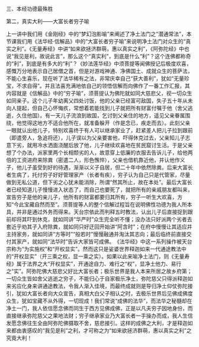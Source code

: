 三、本经功德最殊胜

第二，真实大利——大富长者穷子喻

​        上一讲中我们用《金刚经》中的“梦幻泡影喻”来阐述了净土法门之“潜通常法”，本节课我们用《法华经·信解品》中的“大富长者穷子喻”来说明净土法门对众生的“真实之利”。《无量寿经》中讲“如来欲拯济群萌，惠以真实之利”，《阿弥陀经》中也说“我见是利，故说此言”，那么这个“真实利”，到底是什么“利”？这个连佛都称奇的“利”，到底是有多大的“利”？
​        《妙法莲华经》中须菩提等闻佛授记后极度欢喜，感慨万分地表示自己居僧之首，但是对游戏神通、净佛国土、成就众生的菩萨法，不能心生喜乐，现在听了法华稀有之法，非常庆幸自己“获大善利”，犹如“无量珍宝，不求自得”。并且法喜充满地依自己的领悟信解而向佛作了一番工作汇报，其内容就是《信解品》中的“穷子喻”，须菩提认为佛陀就如同大慈悲父，视一切众生如同亲子。这个儿子年幼离父四处讨饭，他的父亲已经富可敌国，失子五十年从未向人提起，但自己心怀悔疚，常想着若能找到儿子就把所有财富付嘱于他（舍父逃逝，久住他国）。有一天儿子流浪到故国，乞讨到父亲住的地方，遥见父亲眷属围绕，他觉得这地方不适合他所在，就准备躲开（作是念已，疾走而去）。此刻父亲一眼就认出他儿子，特别欢喜终于有人可以继承家业了，赶紧差人把儿子拉到跟前（即遣旁人，急追将还），儿子误以为父亲要害他，吓得休克过去，父亲知儿子志意下劣，就用冷水洒面浇醒后放了他，儿子继续欢喜地在贫民窟讨生活。于是父亲想了个办法，派家里两个长相颓劣的人，故意穿上低廉的衣服去告诉儿子，给他两倍的工资进府来除粪（密遣二人，形色憔悴），父亲也借机靠近他，并认他作义子，他儿子虽受到好的待遇，渐渐以义子自居，但二十年中依然除粪。后来大富长者生病了，托付穷子好好管理家产（长者有疾），穷子认为自己只是代管家，尽量做到无私公道，但下劣之心犹未能消除，所谓“然其所止，故在本处”。最后大富长者已经知道儿子慢慢进入状态了，而自己也要死了，就把所有的亲戚朋友都叫来，宣告穷子是他的亲儿子，他所有的财富都要归其所有，穷子一听生大欢喜，方知“今此宝藏自然而至”。
​        须菩提等人的整个信解过程旨在说明佛性功德为我人所本具，并非是通过外务而得来。天台宗依此而判释五时教法，认出儿子后直接捉到跟前却将其吓到休克，就如同讲“华严时”众生完全听不懂；没办法只好派两个劣者去套近乎劝其子入府除粪，就如同只好迂回开始讲“阿含时”；在府中慢慢让其适应并主持家务，就如同讲“方等时”“般若时”慢慢融通并淘汰其志向；最后临终前直接交付其家产，就如同“法华时”告诉大家皆可成佛。
​        《法华经》中这一系列操作被天台宗称为“为实施权”和“开权显实”。然而这只是娑婆世界释迦如来一代通途教法中的“开权显实”（开三乘之权，显一乘之实）。如果以此来喻净土法门，则《无量寿经》属于法界之大“开权显实”，开通途自力、难行之“权”，显净土他力、易行之“实”。阿弥陀佛大慈悲父好比大富长者；极乐世界是我人本来所居之故乡府第；一切众生皆如舍父逃逝之穷子，不能归心于自家极乐净土，弥陀慈父只得派释迦如来劣应化身来讲通途教法，令我人渐入佳境，而最终成就则是导归净土仰仗弥陀接引，犹如大富长者向大众宣告，真相大白父子相认之时，去极乐世界后见佛成佛度众生，犹如宝藏不从外得，一切现成！
​        我们常说“成佛的法华”，而法华之秘髓却在净土一门，我人依信愿念佛而同生于西方见佛成佛，正是以凡夫穷子因地身份，而直接继承弥陀慈父之果地法财；穷子继承家业乃大富长者一手操办而成，我人生信发愿念佛往生全由阿弥陀佛摄取不舍，慈悲接引。这样的成佛之大利，才是释迦如来都由衷感叹的“我见是利”之利，才可称之为“如来欲拯济群萌，惠以真实之利”之究竟大利！
